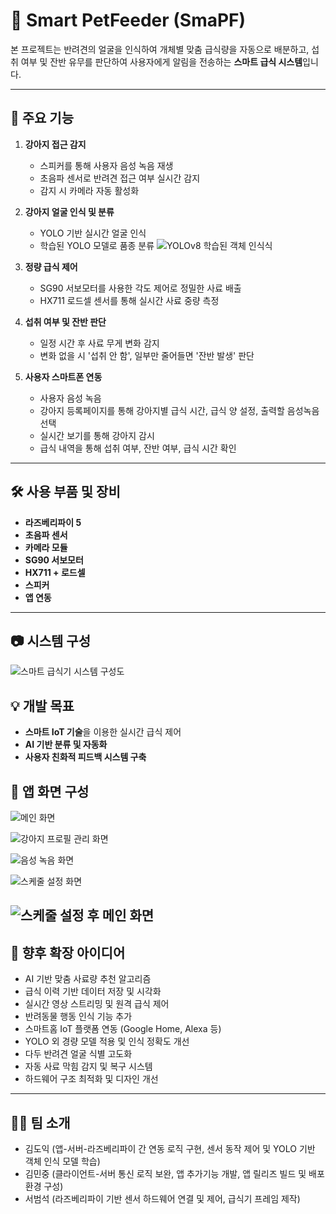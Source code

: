 # 🐶 Smart PetFeeder (SmaPF)

본 프로젝트는 반려견의 얼굴을 인식하여 개체별 맞춤 급식량을 자동으로 배분하고, 섭취 여부 및 잔반 유무를 판단하여 사용자에게 알림을 전송하는 **스마트 급식 시스템**입니다.

---

## 📌 주요 기능

1. **강아지 접근 감지**

   - 스피커를 통해 사용자 음성 녹음 재생
   - 초음파 센서로 반려견 접근 여부 실시간 감지
   - 감지 시 카메라 자동 활성화

2. **강아지 얼굴 인식 및 분류**
   - YOLO 기반 실시간 얼굴 인식
   - 학습된 YOLO 모델로 품종 분류
     ![YOLOv8 학습된 객체 인식식](images/yolo_detect_ham.png)
3. **정량 급식 제어**

   - SG90 서보모터를 사용한 각도 제어로 정밀한 사료 배출
   - HX711 로드셀 센서를 통해 실시간 사료 중량 측정

4. **섭취 여부 및 잔반 판단**

   - 일정 시간 후 사료 무게 변화 감지
   - 변화 없을 시 '섭취 안 함', 일부만 줄어들면 '잔반 발생' 판단

5. **사용자 스마트폰 연동**
   - 사용자 음성 녹음
   - 강아지 등록페이지를 통해 강아지별 급식 시간, 급식 양 설정, 출력할 음성녹음 선택
   - 실시간 보기를 통해 강아지 감시
   - 급식 내역을 통해 섭취 여부, 잔반 여부, 급식 시간 확인

---

## 🛠️ 사용 부품 및 장비

- **라즈베리파이 5**
- **초음파 센서**
- **카메라 모듈**
- **SG90 서보모터**
- **HX711 + 로드셀**
- **스피커**
- **앱 연동**

---

## 📷 시스템 구성

![스마트 급식기 시스템 구성도](images/system_diagram.png)

## 💡 개발 목표

- **스마트 IoT 기술**을 이용한 실시간 급식 제어
- **AI 기반 분류 및 자동화**
- **사용자 친화적 피드백 시스템 구축**

## 📲 앱 화면 구성

![메인 화면](images/app1.png)

![강아지 프로필 관리 화면](images/app2.png)

![음성 녹음 화면](images/app3.png)

![스케줄 설정 화면](images/app4.png)

## ![스케줄 설정 후 메인 화면](images/app5.png)

## 🚀 향후 확장 아이디어

- AI 기반 맞춤 사료량 추천 알고리즘
- 급식 이력 기반 데이터 저장 및 시각화
- 실시간 영상 스트리밍 및 원격 급식 제어
- 반려동물 행동 인식 기능 추가
- 스마트홈 IoT 플랫폼 연동 (Google Home, Alexa 등)
- YOLO 외 경량 모델 적용 및 인식 정확도 개선
- 다두 반려견 얼굴 식별 고도화
- 자동 사료 막힘 감지 및 복구 시스템
- 하드웨어 구조 최적화 및 디자인 개선

---

## 👨‍💻 팀 소개

- 김도익 (앱-서버-라즈베리파이 간 연동 로직 구현, 센서 동작 제어 및 YOLO 기반 객체 인식 모델 학습)
- 김민중 (클라이언트-서버 통신 로직 보완, 앱 추가기능 개발, 앱 릴리즈 빌드 및 배포 환경 구성)
- 서범석 (라즈베리파이 기반 센서 하드웨어 연결 및 제어, 급식기 프레임 제작)
